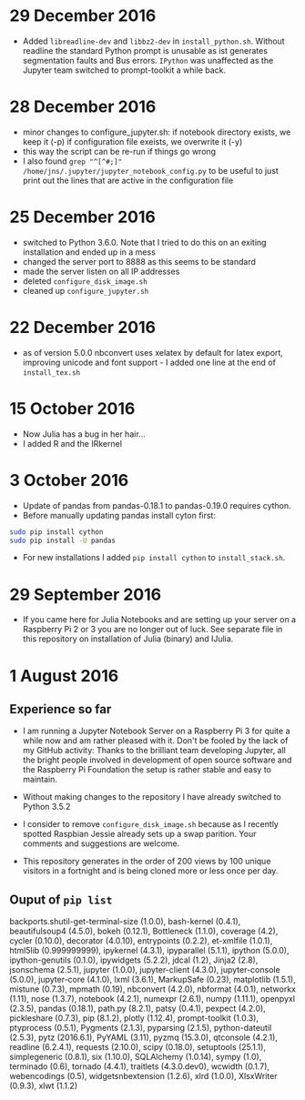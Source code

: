 # 29 December 2016
* Added ```libreadline-dev``` and ```libbz2-dev``` in ```install_python.sh```. Without readline the standard Python prompt is unusable as ist generates segmentation faults and Bus errors. ```IPython``` was unaffected as the Jupyter team switched to prompt-toolkit a while back.

# 28 December 2016
* minor changes to configure_jupyter.sh: if notebook directory exists, we keep it (-p) if configuration file exeists, we overwrite it (-y)
* this way the script can be re-run if things go wrong
* I also found ```grep "^[^#;]" /home/jns/.jupyter/jupyter_notebook_config.py``` to be useful to just print out the lines that are active in the configuration file

# 25 December 2016
* switched to Python 3.6.0. Note that I tried to do this on an exiting installation and ended up in a mess
* changed the server port to 8888 as this seems to be standard
* made the server listen on all IP addresses
* deleted ```configure_disk_image.sh```
* cleaned up ```configure_jupyter.sh```

# 22 December 2016
* as of version 5.0.0 nbconvert uses xelatex by default for latex export, improving unicode and font support - I added one line at the end of ```install_tex.sh```

# 15 October 2016
* Now Julia has a bug in her hair...
* I added R and the IRkernel

# 3 October 2016
* Update of pandas from pandas-0.18.1 to pandas-0.19.0 requires cython.
* Before manually updating pandas install cyton first:
```bash
sudo pip install cython
sudo pip install -U pandas
```
* For new installations I added ```pip install cython``` to ```install_stack.sh```. 

# 29 September 2016
*  If you came here for Julia Notebooks and are setting up your server on a Raspberry Pi 2 or 3 you are no longer out of luck. See separate file in this repository on installation of Julia (binary) and IJulia. 

# 1 August 2016
## Experience so far
* I am running a Jupyter Notebook Server on a Raspberry Pi 3 for quite a while now and am rather pleased with it. Don't be fooled by the lack of my GitHub activity: Thanks to the brilliant team developing Jupyter, all the bright people involved in development of open source software and the Raspberry Pi Foundation the setup is rather stable and easy to maintain.

* Without making changes to the repository I have already switched to Python 3.5.2

* I consider to remove ```configure_disk_image.sh``` because as I recently spotted Raspbian Jessie already sets up a swap parition. Your comments and suggestions are welcome. 

* This repository generates in the order of 200 views by 100 unique visitors in a fortnight and is being cloned more or less once per day.

## Ouput of ```pip list```
backports.shutil-get-terminal-size (1.0.0), bash-kernel (0.4.1), beautifulsoup4 (4.5.0), bokeh (0.12.1), Bottleneck (1.1.0), coverage (4.2), cycler (0.10.0), decorator (4.0.10), entrypoints (0.2.2), et-xmlfile (1.0.1), html5lib (0.999999999), ipykernel (4.3.1), ipyparallel (5.1.1), ipython (5.0.0), ipython-genutils (0.1.0), ipywidgets (5.2.2), jdcal (1.2), Jinja2 (2.8), jsonschema (2.5.1), jupyter (1.0.0), jupyter-client (4.3.0), jupyter-console (5.0.0), jupyter-core (4.1.0), lxml (3.6.1), MarkupSafe (0.23), matplotlib (1.5.1), mistune (0.7.3), mpmath (0.19), nbconvert (4.2.0), nbformat (4.0.1), networkx (1.11), nose (1.3.7), notebook (4.2.1), numexpr (2.6.1), numpy (1.11.1), openpyxl (2.3.5), pandas (0.18.1), path.py (8.2.1), patsy (0.4.1), pexpect (4.2.0), pickleshare (0.7.3), pip (8.1.2), plotly (1.12.4), prompt-toolkit (1.0.3), ptyprocess (0.5.1), Pygments (2.1.3), pyparsing (2.1.5), python-dateutil (2.5.3), pytz (2016.6.1), PyYAML (3.11), pyzmq (15.3.0), qtconsole (4.2.1), readline (6.2.4.1), requests (2.10.0), scipy (0.18.0), setuptools (25.1.1), simplegeneric (0.8.1), six (1.10.0), SQLAlchemy (1.0.14), sympy (1.0), terminado (0.6), tornado (4.4.1), traitlets (4.3.0.dev0), wcwidth (0.1.7), webencodings (0.5), widgetsnbextension (1.2.6), xlrd (1.0.0), XlsxWriter (0.9.3), xlwt (1.1.2)
